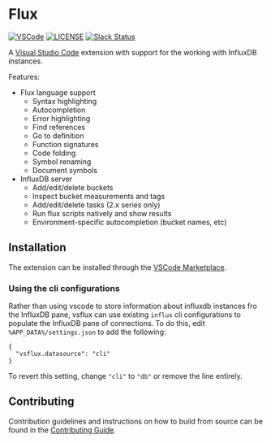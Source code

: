 # Flux

[![VSCode](https://img.shields.io/visual-studio-marketplace/i/influxdata.flux)](https://marketplace.visualstudio.com/items?itemName=influxdata.flux)
[![LICENSE](https://img.shields.io/github/license/influxdata/vsflux.svg)](https://github.com/influxdata/vsflux/blob/master/LICENSE)
[![Slack Status](https://img.shields.io/badge/slack-join_chat-white.svg?logo=slack&style=social)](https://www.influxdata.com/slack)

A [Visual Studio Code](https://visualstudio.microsoft.com/) extension with support for the working with InfluxDB instances.

Features:
* Flux language support
  * Syntax highlighting
  * Autocompletion
  * Error highlighting
  * Find references
  * Go to definition
  * Function signatures
  * Code folding
  * Symbol renaming
  * Document symbols
* InfluxDB server 
  * Add/edit/delete buckets
  * Inspect bucket measurements and tags
  * Add/edit/delete tasks (2.x series only)
  * Run flux scripts natively and show results
  * Environment-specific autocompletion (bucket names, etc)

## Installation

The extension can be installed through the [VSCode Marketplace](https://marketplace.visualstudio.com/items?itemName=influxdata.flux).

### Using the cli configurations

Rather than using vscode to store information about influxdb instances fro the InfluxDB pane, vsflux can use existing `influx` cli configurations to populate the InfluxDB pane of connections. To do this, edit `%APP_DATA%/settings.json` to add the following:

    {
      "vsflux.datasource": "cli"
    }

To revert this setting, change `"cli"` to `"db"` or remove the line entirely.

## Contributing

Contribution guidelines and instructions on how to build from source can be found in the [Contributing Guide](https://github.com/influxdata/vsflux/blob/master/CONTRIBUTING.md).
